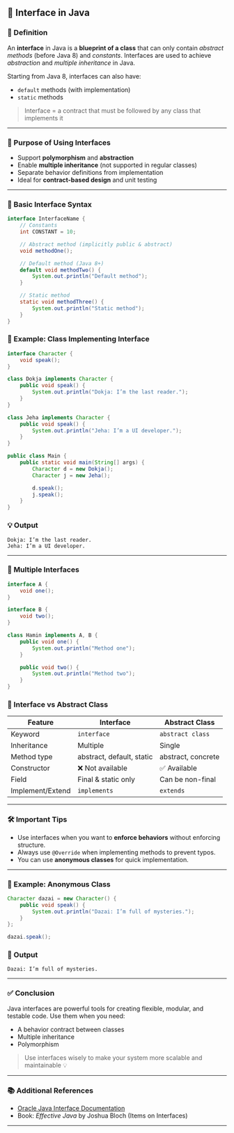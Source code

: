 ## 🌟 Interface in Java

### 📘 Definition

An **interface** in Java is a **blueprint of a class** that can only contain *abstract methods* (before Java 8) and *constants*. Interfaces are used to achieve *abstraction* and *multiple inheritance* in Java.

Starting from Java 8, interfaces  can also have:

* `default` methods (with implementation)
* `static` methods 

> Interface = a contract that must be followed by any class that implements it

---

### 🎯 Purpose of Using Interfaces

* Support **polymorphism** and **abstraction**
* Enable **multiple inheritance** (not supported in regular classes)
* Separate behavior definitions from implementation
* Ideal for **contract-based design** and unit testing

---

### 🧠 Basic Interface Syntax

```java
interface InterfaceName {
    // Constants
    int CONSTANT = 10; 

    // Abstract method (implicitly public & abstract)
    void methodOne();

    // Default method (Java 8+)
    default void methodTwo() {
        System.out.println("Default method");
    }

    // Static method
    static void methodThree() {
        System.out.println("Static method");
    }
}
```

### 🧩 Example: Class Implementing Interface

```java
interface Character {
    void speak();
}

class Dokja implements Character {
    public void speak() {
        System.out.println("Dokja: I’m the last reader.");
    }
}

class Jeha implements Character {
    public void speak() {
        System.out.println("Jeha: I’m a UI developer.");
    }
}

public class Main {
    public static void main(String[] args) {
        Character d = new Dokja();
        Character j = new Jeha();

        d.speak();
        j.speak();
    }
}
```

### 💡 Output

```
Dokja: I’m the last reader.
Jeha: I’m a UI developer.
```

---

### 🔄 Multiple Interfaces

```java
interface A {
    void one();
}

interface B {
    void two();
}

class Hamin implements A, B {
    public void one() {
        System.out.println("Method one");
    }

    public void two() {
        System.out.println("Method two");
    }
}
```

### 🧪 Interface vs Abstract Class

| Feature          | Interface                 | Abstract Class     |
| ---------------- | ------------------------- | ------------------ |
| Keyword          | `interface`               | `abstract class`   |
| Inheritance      | Multiple                  | Single             |
| Method type      | abstract, default, static | abstract, concrete |
| Constructor      | ❌ Not available           | ✅ Available        |
| Field            | Final & static only       | Can be non-final   |
| Implement/Extend | `implements`              | `extends`          |

---

### 🛠️ Important Tips

* Use interfaces when you want to **enforce behaviors** without enforcing structure.
* Always use `@Override` when implementing methods to prevent typos.
* You can use **anonymous classes** for quick implementation.

---

### 🧪 Example: Anonymous Class

```java
Character dazai = new Character() {
    public void speak() {
        System.out.println("Dazai: I’m full of mysteries.");
    }
};

dazai.speak();
```

### 💬 Output

```
Dazai: I’m full of mysteries.
```

---

### ✅ Conclusion

Java interfaces are powerful tools for creating flexible, modular, and testable code. Use them when you need:

* A behavior contract between classes
* Multiple inheritance
* Polymorphism

> Use interfaces wisely to make your system more scalable and maintainable 💡

---

### 📚 Additional References 

* [Oracle Java Interface Documentation](https://docs.oracle.com/javase/tutorial/java/IandI/createinterface.html)
* Book: *Effective Java* by Joshua Bloch (Items on Interfaces)

---
